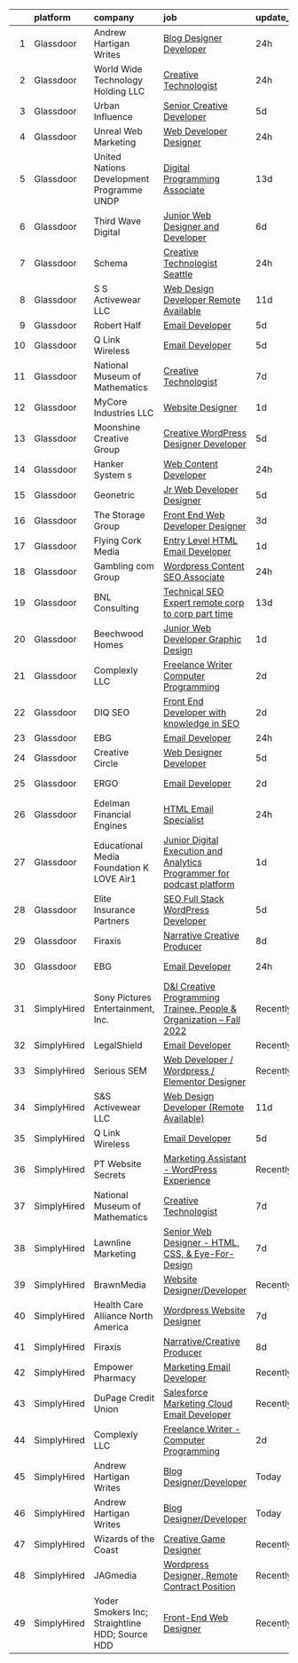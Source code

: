 

|    | platform    | company                                         | job                                                                                                                                                                                                                                                                                                                                                                                                                                                                                                                                                                                                                                                                                                                                                                                                                                                                                                                                                                                                                                                                                                                                              | update_time   | location          |
|---:|:------------|:------------------------------------------------|:-------------------------------------------------------------------------------------------------------------------------------------------------------------------------------------------------------------------------------------------------------------------------------------------------------------------------------------------------------------------------------------------------------------------------------------------------------------------------------------------------------------------------------------------------------------------------------------------------------------------------------------------------------------------------------------------------------------------------------------------------------------------------------------------------------------------------------------------------------------------------------------------------------------------------------------------------------------------------------------------------------------------------------------------------------------------------------------------------------------------------------------------------|:--------------|:------------------|
|  1 | Glassdoor   | Andrew Hartigan Writes                          | [Blog Designer Developer](https://www.glassdoor.com/partner/jobListing.htm?pos=102&ao=1110586&s=58&guid=0000018364129974a3c241e5908bc194&src=GD_JOB_AD&t=SR&vt=w&ea=1&cs=1_5bff7b74&cb=1663831284498&jobListingId=1008154853216&cpc=A938E184CF850189&jrtk=3-0-1gdi156e4ghog801-1gdi156emj4jq800-8a5de2c5bbb2f792--6NYlbfkN0AtR68e5gWpPxoovZgA7Udo-dcymoK0NpHFMpIgh7LYz4iBD93GHeZ_Px52PShkX7r5mWH_KRZmqRyplfaW3WsXHs1wSoWmKUxNIcGgA_8Y719gtESl7uZfLOAoJtpTv7Y8OhWnG6qiAce93utUA0m26XI2XImwuMwlErg0UWJjHrXNAWooIvhkjBGDG5VQ7x6SdPWYKX6AwDu78oJHsyBYqGA2ghPyiC4TC552WGzNdbHUKbjcyApJpipSRgvlQXfrEOL6nEpPKFgBU5QlU0hJdlmmjsc23eJT7ze0LREfVd4nkaItsQ53mK-weRrFyutJT-YvON4Mk_t_9OAZgD4TS1I1qwLPA0bmvutD0JrBIuQAiHnh28Kmu_KlM_tkF2fRPc_bkqwyRHf1lUG0dP5WZr4up8PAHxa20NLj2GKd3QrZxeH-gvx-bYd7mjVH9tbNUmz6suFEIVUsxTz8Sax1c1-kbSF8zhOaTCi5aveRYPO5ITJsV0b6PQ-dqCBo_VEXdKbGjBJI4w%3D%3D)                                                                                                                                                                                                                                                                   | 24h           | Remote            |
|  2 | Glassdoor   | World Wide Technology Holding  LLC              | [Creative Technologist](https://www.glassdoor.com/partner/jobListing.htm?pos=113&ao=1136043&s=58&guid=0000018364129974a3c241e5908bc194&src=GD_JOB_AD&t=SR&vt=w&ea=1&cs=1_426d220b&cb=1663831284499&jobListingId=1008153949600&jrtk=3-0-1gdi156e4ghog801-1gdi156emj4jq800-f47cc1803740be3e-)                                                                                                                                                                                                                                                                                                                                                                                                                                                                                                                                                                                                                                                                                                                                                                                                                                                      | 24h           | Saint Louis, MO   |
|  3 | Glassdoor   | Urban Influence                                 | [Senior Creative Developer](https://www.glassdoor.com/partner/jobListing.htm?pos=121&ao=1136043&s=58&guid=0000018364129974a3c241e5908bc194&src=GD_JOB_AD&t=SR&vt=w&cs=1_d429f573&cb=1663831284499&jobListingId=1008145206889&jrtk=3-0-1gdi156e4ghog801-1gdi156emj4jq800-27d6dc21dcf7713e-)                                                                                                                                                                                                                                                                                                                                                                                                                                                                                                                                                                                                                                                                                                                                                                                                                                                       | 5d            | Remote            |
|  4 | Glassdoor   | Unreal Web Marketing                            | [Web Developer Designer](https://www.glassdoor.com/partner/jobListing.htm?pos=116&ao=1136043&s=58&guid=0000018364129974a3c241e5908bc194&src=GD_JOB_AD&t=SR&vt=w&ea=1&cs=1_83b238a2&cb=1663831284499&jobListingId=1008153476588&jrtk=3-0-1gdi156e4ghog801-1gdi156emj4jq800-fbc4c8a434496e6a-)                                                                                                                                                                                                                                                                                                                                                                                                                                                                                                                                                                                                                                                                                                                                                                                                                                                     | 24h           | Remote            |
|  5 | Glassdoor   | United Nations Development Programme  UNDP      | [Digital Programming Associate](https://www.glassdoor.com/partner/jobListing.htm?pos=122&ao=1136043&s=58&guid=0000018364129974a3c241e5908bc194&src=GD_JOB_AD&t=SR&vt=w&cs=1_96e8f8a0&cb=1663831284499&jobListingId=1008126679375&jrtk=3-0-1gdi156e4ghog801-1gdi156emj4jq800-c0c7b1a1f72db52e-)                                                                                                                                                                                                                                                                                                                                                                                                                                                                                                                                                                                                                                                                                                                                                                                                                                                   | 13d           | Remote            |
|  6 | Glassdoor   | Third Wave Digital                              | [Junior Web Designer and Developer](https://www.glassdoor.com/partner/jobListing.htm?pos=117&ao=1136043&s=58&guid=0000018364129974a3c241e5908bc194&src=GD_JOB_AD&t=SR&vt=w&cs=1_36aa4b79&cb=1663831284499&jobListingId=1008143809983&jrtk=3-0-1gdi156e4ghog801-1gdi156emj4jq800-d5fd06e10e5fcc11-)                                                                                                                                                                                                                                                                                                                                                                                                                                                                                                                                                                                                                                                                                                                                                                                                                                               | 6d            | Macon, GA         |
|  7 | Glassdoor   | Schema                                          | [Creative Technologist  Seattle](https://www.glassdoor.com/partner/jobListing.htm?pos=123&ao=1136043&s=58&guid=0000018364129974a3c241e5908bc194&src=GD_JOB_AD&t=SR&vt=w&ea=1&cs=1_5a232f03&cb=1663831284499&jobListingId=1008154756700&jrtk=3-0-1gdi156e4ghog801-1gdi156emj4jq800-6272c7679803424e-)                                                                                                                                                                                                                                                                                                                                                                                                                                                                                                                                                                                                                                                                                                                                                                                                                                             | 24h           | Seattle, WA       |
|  8 | Glassdoor   | S S Activewear LLC                              | [Web Design Developer  Remote Available ](https://www.glassdoor.com/partner/jobListing.htm?pos=106&ao=1110586&s=58&guid=0000018364129974a3c241e5908bc194&src=GD_JOB_AD&t=SR&vt=w&ea=1&cs=1_3caa6f46&cb=1663831284498&jobListingId=1008131212019&cpc=654405A9B1E0A9F5&jrtk=3-0-1gdi156e4ghog801-1gdi156emj4jq800-e77e0e5672b8281f--6NYlbfkN0Ajr136nt6A_LHOZ7dazkZBMRVGXfFx1UH3hXSlGZi78qV2vh4IIPaG56QxCFgA56BicBY0oInP0QPYJd4kFVbc7huEHz1FXVqLxP8gElzXxfnWXkWC5Tk3amEWpKQOdd2DP_B235foqRfXk2sCy5zcr5ta9uztYyWr8zoLSfktUae741wAEOImCxf8e0o5q_ycQgCe-ixKA06BIbumOe5BLPPJtlkagwve9y4va0OfsQAKsxCenDo-e0egBF_YeVmTaHsb1PpDIdbLfhVKhRfJkW6ySMKIzzet55zG4UdOaj6IvZPN0M7Ul-6XKbAUXn_KH91B3d0owBGMt0VqGZXw9qSne-Qboj42_eJZDMC38VzVuvd1iOEn9QCoaTkeJWYLqEPUGmB7IAV__dGN14uU2UkyJU3Qpdi3N-usEVbRct_Stw8aRGhYorS9HnN2ub9xhGZ-TB2hp4CQGhUm5CcAcxMscQ0W6n3Ctd0WZkwT7-tsvuvABgAjO9CIcwVCL79m4qO-W4kPRoXMyxj8XTY-MXiZvi2n4WHLKX9jjGMpWvBb8Og1ZPofgb0La7IUhAoC9eK88-WCvTQqKHZQajLT6lNQRBQBy8hntbH6ZLEjoupvOmm--LUsW90qXtq8uIGqrtL788a22iC7KM7dlUTW9i1KpOAgiL59wf3vGMUDygGKdhMhPM29E4a7rL95NOH0L1r1zZnr1Bw8oOwaSuCwsPM2oPmWHywu4WcywD-XF_u4whb_KBNojbC9OycWcjA%3D) | 11d           | Bolingbrook, IL   |
|  9 | Glassdoor   | Robert Half                                     | [Email Developer](https://www.glassdoor.com/partner/jobListing.htm?pos=109&ao=1110586&s=58&guid=0000018364129974a3c241e5908bc194&src=GD_JOB_AD&t=SR&vt=w&ea=1&cs=1_ba1f9b15&cb=1663831284499&jobListingId=1008145675095&cpc=2CAED5C921A5F994&jrtk=3-0-1gdi156e4ghog801-1gdi156emj4jq800-1d30b377a342ae9d--6NYlbfkN0CpzDdaQkua3np5pkmj49lKioZwmwxQ-yx5plwbYmV_MzWNBoPgCjn5bOtxNwC6GJ4nMXlh70SbCFcICXIgnZkuA1M2Q3cbZxvyy2idv8eL8hhk9lI80DRwFm1NMXGvI86YHjJOPaVV2F-OE7mVDddpF962aw6WMRMYnU2tZV44lSwwG1i4aejlhNINZEYRoWRNlS9vVRbh35RjaDg_b3BlBlkcdWdtUek16mthlA8BV8MinzxRoILlhVk1dxI05BwGNlSkiO7Syw7gLIb28WLoOawtJ7VSADwJ1RC8fdOIjlZ0BLGjg-NdSl5dNVzoF3KQWCBimFA56GNQerrZDCMP5y6FHkIjJ-Tmz_Fen2pRVkj9i7E9qQ5iUnf6QMXoUw5Q82bL-ts5aI94P-1s40h0iWmDRSkZ1FO1JoUtJnLHTpsIeE1vMykpHBCFKBVCclakn2bZLKmGlp8_v9oHJLoUEzJ35BxOpzvpYRSxzqqdVNujaCSTBLzaac0nXp6SmCGvlHHE2Ya9mdR0ONlYQfN2ptog2yugHf_sDVEls3cv_CyPLsw7Vqol)                                                                                                                                                                                                                                       | 5d            | Denver, CO        |
| 10 | Glassdoor   | Q Link Wireless                                 | [Email Developer](https://www.glassdoor.com/partner/jobListing.htm?pos=101&ao=1110586&s=58&guid=0000018364129974a3c241e5908bc194&src=GD_JOB_AD&t=SR&vt=w&ea=1&cs=1_b6ccfcc9&cb=1663831284498&jobListingId=1008145499494&cpc=275B60D2C545FCD5&jrtk=3-0-1gdi156e4ghog801-1gdi156emj4jq800-5acae6bc754706ba--6NYlbfkN0C1n-7uwLBmXreK9Hz04i1NaXR3ByHk8AHoFYtQOHcucujL0OejuP43GxcqxQKYyI1W-t8fCmKdoVAY_woidZTYObswFalwwu3_ZBaqOTgQTfoYV6OAR275QxWBvQtRt_08BsXQuZ6eSHeXgyrAJvQD2zODIrOOvmY3b8zt6W3mfgimadwcqXogSco_AI7Ry8OyGB7DRv8TB0iq2LDhFFfflPx67GndMqtoVe3r4TYUHkTI58miGce49PpWJ1BkTG52hiq_qYEQS3-XTDA392RstX5toNVw8sKmwGKv6A8RjrIYn8ezu-wwcmCXvBDWy81WwuVwQchmOgHAkvqoOxiEekJaNybo3ZJYSVqmbJH43fql0oHTcAZeBqOEGVxPKSiEqQpwVqDtGNFnzKQASvyKhISdwUfCPpNIWqMvpN9qkSB7X-3HrPCfh5WVV3NvhRqOvBwe2QlAIolqawyYwTua4rvx7WeM39Ly7TyKSPWdsarhVm4Em4h6sXLCoQ31VL8vb7XghKSAoQ%3D%3D)                                                                                                                                                                                                                                                                           | 5d            | Dania, FL         |
| 11 | Glassdoor   | National Museum of Mathematics                  | [Creative Technologist](https://www.glassdoor.com/partner/jobListing.htm?pos=128&ao=1136043&s=58&guid=0000018364129974a3c241e5908bc194&src=GD_JOB_AD&t=SR&vt=w&ea=1&cs=1_b368075f&cb=1663831284501&jobListingId=1008139278360&jrtk=3-0-1gdi156e4ghog801-1gdi156emj4jq800-8664e71fb7700cb3-)                                                                                                                                                                                                                                                                                                                                                                                                                                                                                                                                                                                                                                                                                                                                                                                                                                                      | 7d            | New York, NY      |
| 12 | Glassdoor   | MyCore Industries  LLC                          | [Website Designer](https://www.glassdoor.com/partner/jobListing.htm?pos=127&ao=1136043&s=58&guid=0000018364129974a3c241e5908bc194&src=GD_JOB_AD&t=SR&vt=w&ea=1&cs=1_ff15805a&cb=1663831284501&jobListingId=1008151329742&jrtk=3-0-1gdi156e4ghog801-1gdi156emj4jq800-28f9dbb4c663fd4d-)                                                                                                                                                                                                                                                                                                                                                                                                                                                                                                                                                                                                                                                                                                                                                                                                                                                           | 1d            | Remote            |
| 13 | Glassdoor   | Moonshine Creative Group                        | [Creative WordPress Designer   Developer](https://www.glassdoor.com/partner/jobListing.htm?pos=103&ao=1110586&s=58&guid=0000018364129974a3c241e5908bc194&src=GD_JOB_AD&t=SR&vt=w&ea=1&cs=1_fe05d157&cb=1663831284498&jobListingId=1008144606129&cpc=6193B0C32834B022&jrtk=3-0-1gdi156e4ghog801-1gdi156emj4jq800-8aa1d01abaafe033--6NYlbfkN0CG5LXwJMQ_F-UEP33lv6qdrvZYV73m8wbNemMfzpMfCtLSBZ65YDIhxcsYdQmKsjJKwH4-0_2P_dhzJyRl4W_1ZhYbu65hrieSm_JWSH1IUM5nx0fWkDeI5Yiu-NBvhJrKJvIM65eUzIMmzVCJoIuMYFEDHmwvOqTooKzWVSwMutjZPIWpJE7hzno-Jo7rvj_solir0DgOI4RQXyZd_yI02zmpKpaHEXq2AVp7BAAtlvid1hqL9nzyXndqMaeRICsjJ0T4vb9brCwPHPuB2de-W-Wv_pIQuaNgZ5YUmOOHuqWVLetZrz0u-CjPGhuq7BYYFI5wduJb5bpudP5vncPz4-9_x6dRZD2uuFsj5S70b0RcL1H_JMjgsQohNSvY0wuXbRlBbN2Z_4WD49zTX2r0mK4sAuAWf58sohWOTohS-tByC5gov_tQdmSiUyZ8VeHlNRSq2cjHJLFTIV8PlNnxwIsOhvwPzD_wLr4qgXgItw81AVQLl-TLjo3bOgRIOC8301HjCzqJdo5hbuURMhBVIM66cbGRsaY%3D)                                                                                                                                                                                                                                 | 5d            | Tampa, FL         |
| 14 | Glassdoor   | Hanker System s                                 | [Web Content Developer](https://www.glassdoor.com/partner/jobListing.htm?pos=115&ao=1136043&s=58&guid=0000018364129974a3c241e5908bc194&src=GD_JOB_AD&t=SR&vt=w&ea=1&cs=1_e2d9d5b1&cb=1663831284499&jobListingId=1008153871929&jrtk=3-0-1gdi156e4ghog801-1gdi156emj4jq800-a050ff788cbf4bd0-)                                                                                                                                                                                                                                                                                                                                                                                                                                                                                                                                                                                                                                                                                                                                                                                                                                                      | 24h           | Remote            |
| 15 | Glassdoor   | Geonetric                                       | [Jr  Web Developer   Designer](https://www.glassdoor.com/partner/jobListing.htm?pos=114&ao=1136043&s=58&guid=0000018364129974a3c241e5908bc194&src=GD_JOB_AD&t=SR&vt=w&ea=1&cs=1_f4090f1e&cb=1663831284499&jobListingId=1008145076799&jrtk=3-0-1gdi156e4ghog801-1gdi156emj4jq800-baad3f8d762912bb-)                                                                                                                                                                                                                                                                                                                                                                                                                                                                                                                                                                                                                                                                                                                                                                                                                                               | 5d            | Remote            |
| 16 | Glassdoor   | The Storage Group                               | [Front End Web Developer Designer](https://www.glassdoor.com/partner/jobListing.htm?pos=129&ao=1136043&s=58&guid=0000018364129974a3c241e5908bc194&src=GD_JOB_AD&t=SR&vt=w&ea=1&cs=1_05e231d9&cb=1663831284502&jobListingId=1008148051608&jrtk=3-0-1gdi156e4ghog801-1gdi156emj4jq800-78d3d8d32a8798a4-)                                                                                                                                                                                                                                                                                                                                                                                                                                                                                                                                                                                                                                                                                                                                                                                                                                           | 3d            | Remote            |
| 17 | Glassdoor   | Flying Cork Media                               | [Entry Level HTML Email Developer](https://www.glassdoor.com/partner/jobListing.htm?pos=111&ao=1136043&s=58&guid=0000018364129974a3c241e5908bc194&src=GD_JOB_AD&t=SR&vt=w&cs=1_98af32fb&cb=1663831284499&jobListingId=1008152841850&jrtk=3-0-1gdi156e4ghog801-1gdi156emj4jq800-41bf9f4e9999314a-)                                                                                                                                                                                                                                                                                                                                                                                                                                                                                                                                                                                                                                                                                                                                                                                                                                                | 1d            | Pittsburgh, PA    |
| 18 | Glassdoor   | Gambling com Group                              | [Wordpress Content SEO Associate](https://www.glassdoor.com/partner/jobListing.htm?pos=120&ao=1136043&s=58&guid=0000018364129974a3c241e5908bc194&src=GD_JOB_AD&t=SR&vt=w&ea=1&cs=1_fdc75470&cb=1663831284499&jobListingId=1008153731901&jrtk=3-0-1gdi156e4ghog801-1gdi156emj4jq800-cbb975168ca2b3de-)                                                                                                                                                                                                                                                                                                                                                                                                                                                                                                                                                                                                                                                                                                                                                                                                                                            | 24h           | Charlotte, NC     |
| 19 | Glassdoor   | BNL Consulting                                  | [Technical SEO Expert  remote  corp to corp  part time ](https://www.glassdoor.com/partner/jobListing.htm?pos=104&ao=1110586&s=58&guid=0000018364129974a3c241e5908bc194&src=GD_JOB_AD&t=SR&vt=w&ea=1&cs=1_5205638b&cb=1663831284498&jobListingId=1008125956128&cpc=E773D000C9BC26FA&jrtk=3-0-1gdi156e4ghog801-1gdi156emj4jq800-47594a9c03d0d9ee--6NYlbfkN0C_eQCgnQ3dunn2kgXxy7uUxBB8Rm9uGSd45wqHXb30Yhouy9iaZ5tM-buZODdeWhkxcLZ-P8HpVwdiJJkDZwZdqfCN6nBcd16_TJfDogr1G06Jkw1xVd5RFtOvPKtffE1EIfYg4PMn3sFvUuwX5OwMAQzJ6VlzbU0P-e1WfYEJzV9Zh64upAZHS2jHCZOuAFBRNxXUcSAUeuTyD8evn4sjSeqLYDVLq4__IIGJdim9kVT4yy84YskSdGxmPRUcH6hWszDcGziAyoPigmJqxu308QS4WccXNOMen5ms0srMDrn3nLSCbF0eEnMyFaErRHOE6Ap9gQTODDr0okuckHZZT9gwxyDiD3yWMot40w1najkgf35H7w-z1ly5jhgT8k6wtXdzP7eUdqWCFrsaL7-QOdOsGh0kJXeXtQVoyAVUg9QF-s2Os_KD0lgbbOkSd0K-P49qw6J76lBBLiI_Jbi4CD9aEL2GUTUQKlFYSk5Fx5s7gyigraOZ6P-2_vVWtR3q1EVbAm5blKNiP0dls31h5VpEdFEXdGM%3D)                                                                                                                                                                                                                  | 13d           | Remote            |
| 20 | Glassdoor   | Beechwood Homes                                 | [Junior Web Developer Graphic Design](https://www.glassdoor.com/partner/jobListing.htm?pos=105&ao=1110586&s=58&guid=0000018364129974a3c241e5908bc194&src=GD_JOB_AD&t=SR&vt=w&ea=1&cs=1_2f0c1d88&cb=1663831284498&jobListingId=1008151667921&cpc=7F6F94E2229B3AB5&jrtk=3-0-1gdi156e4ghog801-1gdi156emj4jq800-178079107f52b54c--6NYlbfkN0AS57DkDylVShPhgOjpRgGCZifuE7BsZsr_ouSWgREGsRVqZ7cRlBQOjqm97_VciQekhYtSuFm7zfDz3D2MMCjpR_9sGjkja2jDpAyvYIpu8CJNxOPIa0pEk4OeVJx00kOpswDqeXTAsZTeaEVOiU5Saw7Guj2zOSf1isLo845I874kKAP_ww2Via16OsP4nVeZTxGLVAxvEvlibQO6aO9O8X8oBR8dIi4geez7x7BsLcDxXhUkj9oLT6id8u6XMZQgFmhhYMBhh911pLH1ZVSd9Ogfoxf9Bqf9qHepiFGnchEfVEMUYjGFY1ku4EAUndK5l0WH_ln71_Ly-qAaSdlMnaYStPXrroIfRLmWRbVHEzydJRmnNKiggJbcXIS1punxaxECDGiA5GKoaZZ6eo2tve8NiQ40czugLonjYJVkXNfoj2pNw8Y68BuUi6yueTzut7grv88SOGkia9uLnCJi_O3jhrUf-Kq5_U0Ai2HOwaQLjVeNMUpNwMOSTn7_IaCAJ-N5XBAI8Q%3D%3D)                                                                                                                                                                                                                                                       | 1d            | Jericho, NY       |
| 21 | Glassdoor   | Complexly LLC                                   | [Freelance Writer   Computer Programming](https://www.glassdoor.com/partner/jobListing.htm?pos=119&ao=1136043&s=58&guid=0000018364129974a3c241e5908bc194&src=GD_JOB_AD&t=SR&vt=w&ea=1&cs=1_a8604637&cb=1663831284499&jobListingId=1008149083645&jrtk=3-0-1gdi156e4ghog801-1gdi156emj4jq800-e802d53aa082f901-)                                                                                                                                                                                                                                                                                                                                                                                                                                                                                                                                                                                                                                                                                                                                                                                                                                    | 2d            | Remote            |
| 22 | Glassdoor   | DIQ SEO                                         | [Front End Developer with knowledge in SEO](https://www.glassdoor.com/partner/jobListing.htm?pos=110&ao=1136043&s=58&guid=0000018364129974a3c241e5908bc194&src=GD_JOB_AD&t=SR&vt=w&ea=1&cs=1_b8a96b19&cb=1663831284499&jobListingId=1008149803097&jrtk=3-0-1gdi156e4ghog801-1gdi156emj4jq800-ee95c5c2ad66a98d-)                                                                                                                                                                                                                                                                                                                                                                                                                                                                                                                                                                                                                                                                                                                                                                                                                                  | 2d            | Remote            |
| 23 | Glassdoor   | EBG                                             | [Email Developer](https://www.glassdoor.com/partner/jobListing.htm?pos=124&ao=1136043&s=58&guid=0000018364129974a3c241e5908bc194&src=GD_JOB_AD&t=SR&vt=w&cs=1_2412a9b2&cb=1663831284499&jobListingId=1008155179692&jrtk=3-0-1gdi156e4ghog801-1gdi156emj4jq800-ce54892ee377f658-)                                                                                                                                                                                                                                                                                                                                                                                                                                                                                                                                                                                                                                                                                                                                                                                                                                                                 | 24h           | Orlando, FL       |
| 24 | Glassdoor   | Creative Circle                                 | [Web Designer   Developer](https://www.glassdoor.com/partner/jobListing.htm?pos=108&ao=1110586&s=58&guid=0000018364129974a3c241e5908bc194&src=GD_JOB_AD&t=SR&vt=w&cs=1_448f36a9&cb=1663831284498&jobListingId=1008144518073&cpc=FD1C1DA32C38CFA7&jrtk=3-0-1gdi156e4ghog801-1gdi156emj4jq800-509f68923e5c071b--6NYlbfkN0BPwlZa85gbT4Q3XYQoU_uQn0Qmw9zd_9UNfmcwtqAVud1yvyq1Z4UAlx1bxhDUi3IylK4O56pvEW6nbq40hYO2z1Zqn6T_tUYXwOh7VB0bbJVVxeqDOCJla6Nk70emjPvRumMlH-6lYRvkogN5p-649NG-Yh8cwCHV7E95Ji0fYKoYqPIYdVg7vR9XH2dHdf6YnSI8mC9Z67Nv3Jv31eCVSt05GcTItdHenHRjswSM7Zf1JGISzLC1D2BAwe35y0GiD8vH2HqCpOSv84miXZTZO0reQxjyET910z9GLZzMJ4ZeisWseZQJ5AK9malTIfRwgzZz966drgA-mh8Iumx3IzcxyUQMcDJouEYyBmQ3uiotxu3auRPsogP9QnuXATEMeCcRU1Ps8_J0QF4m_xzWu4P9RdtF3IfAzNHRx9wcE0XpbcIZYBLPTlakYiYyBATtTw0oC7EpqJruMccR6wNOhHuAaVBFlacqtRhCNh3SQb3Xb71P0o6X2uaQ1gldCj7SG2F_lExORQ%3D%3D)                                                                                                                                                                                                                                                                       | 5d            | Irving, TX        |
| 25 | Glassdoor   | ERGO                                            | [Email Developer](https://www.glassdoor.com/partner/jobListing.htm?pos=126&ao=1136043&s=58&guid=0000018364129974a3c241e5908bc194&src=GD_JOB_AD&t=SR&vt=w&ea=1&cs=1_a1a6019d&cb=1663831284501&jobListingId=1008149160717&jrtk=3-0-1gdi156e4ghog801-1gdi156emj4jq800-d3a7b0f5214460bb-)                                                                                                                                                                                                                                                                                                                                                                                                                                                                                                                                                                                                                                                                                                                                                                                                                                                            | 2d            | New York, NY      |
| 26 | Glassdoor   | Edelman Financial Engines                       | [HTML Email Specialist](https://www.glassdoor.com/partner/jobListing.htm?pos=130&ao=1136043&s=58&guid=0000018364129974a3c241e5908bc194&src=GD_JOB_AD&t=SR&vt=w&cs=1_e3f0c1e8&cb=1663831284502&jobListingId=1008154532994&jrtk=3-0-1gdi156e4ghog801-1gdi156emj4jq800-16dbe0a25cb79aaa-)                                                                                                                                                                                                                                                                                                                                                                                                                                                                                                                                                                                                                                                                                                                                                                                                                                                           | 24h           | Phoenix, AZ       |
| 27 | Glassdoor   | Educational Media Foundation   K LOVE   Air1    | [Junior Digital Execution and Analytics Programmer for podcast platform](https://www.glassdoor.com/partner/jobListing.htm?pos=112&ao=1136043&s=58&guid=0000018364129974a3c241e5908bc194&src=GD_JOB_AD&t=SR&vt=w&cs=1_b243efdd&cb=1663831284499&jobListingId=1008152017832&jrtk=3-0-1gdi156e4ghog801-1gdi156emj4jq800-f4bb15ed5af3f911-)                                                                                                                                                                                                                                                                                                                                                                                                                                                                                                                                                                                                                                                                                                                                                                                                          | 1d            | Franklin, TN      |
| 28 | Glassdoor   | Elite Insurance Partners                        | [SEO Full Stack WordPress Developer](https://www.glassdoor.com/partner/jobListing.htm?pos=107&ao=1110586&s=58&guid=0000018364129974a3c241e5908bc194&src=GD_JOB_AD&t=SR&vt=w&ea=1&cs=1_5791a2e5&cb=1663831284498&jobListingId=1008144836826&cpc=FA84DF7EA1EC2398&jrtk=3-0-1gdi156e4ghog801-1gdi156emj4jq800-de1c4f6ab6337efc--6NYlbfkN0B4jp5mfsiLEiFpPCxOna81i2z6rJx9ZIZWhVZJ6SFnYbLlhLJYls-rnyzaN7fnuaBK16gA2D77aFNtLi46QEhx0EfQ0uelaczP_9Ki3jCInMnVnJcxtZEPMFzkQcVxj5jZcucB3f5MVyC8dYVDjInulPIKTAoeR7yvw1UGAH7l_Lz9BT_BSoxFt6gVs3kFpvy4SlSa3C3AzVvNt0FrIQb6PU0SpjgB5RyexEXVgRCzTD-x9AdUtd33erzh7NLPzh0XPZDEs5IhD8HFp4S5_3wYwHvcae7CAMrTEWkxpPGpBRTvd-k32I34mJ2MTxRwTaIKs9yUGVEuX-_V6OlqWPlL8Txa3pJPO93nJto6U9Zmcj1nWDZ1Asoz4eO6hiumkxPOPjx36r5_O4JYv4UbqM1tg0RsouLKt0CbQ29VqcbXSSQg4CQk045bxypkucDGP6NudkjlIe5_KJbEJtNJKTc4UNu27nfK3HBOXFZAMMKxlFWe6CcyJtF5poYHv9XRqpA9D8ixP9Dqbun7Hv5EW1CV)                                                                                                                                                                                                                                                    | 5d            | Remote            |
| 29 | Glassdoor   | Firaxis                                         | [Narrative Creative Producer](https://www.glassdoor.com/partner/jobListing.htm?pos=125&ao=1136043&s=58&guid=0000018364129974a3c241e5908bc194&src=GD_JOB_AD&t=SR&vt=w&ea=1&cs=1_ba51ff10&cb=1663831284499&jobListingId=1008136819593&jrtk=3-0-1gdi156e4ghog801-1gdi156emj4jq800-aa077ae20f3618f5-)                                                                                                                                                                                                                                                                                                                                                                                                                                                                                                                                                                                                                                                                                                                                                                                                                                                | 8d            | Maryland City, MD |
| 30 | Glassdoor   | EBG                                             | [Email Developer](https://www.glassdoor.com/partner/jobListing.htm?pos=118&ao=1136043&s=58&guid=0000018364129974a3c241e5908bc194&src=GD_JOB_AD&t=SR&vt=w&cs=1_c8ee4ba5&cb=1663831284499&jobListingId=1008155179808&jrtk=3-0-1gdi156e4ghog801-1gdi156emj4jq800-11c7121c53daf6ec-)                                                                                                                                                                                                                                                                                                                                                                                                                                                                                                                                                                                                                                                                                                                                                                                                                                                                 | 24h           | New York, NY      |
| 31 | SimplyHired | Sony Pictures Entertainment, Inc.               | [D&I Creative Programming Trainee, People & Organization – Fall 2022](https://www.simplyhired.com/job/EpAyxWTyVPX_UbPAsA7TkO7bitCYEXBWbFMg2Fms_lyWqrTN_vwa-Q?q=creative+programmer)                                                                                                                                                                                                                                                                                                                                                                                                                                                                                                                                                                                                                                                                                                                                                                                                                                                                                                                                                              | Recently      | Culver City, CA   |
| 32 | SimplyHired | LegalShield                                     | [Email Developer](https://www.simplyhired.com/job/InTvnyVbqqJ0ZXH8aW9nGoLkyyPTA1D_lZhsgxpXdnwKdCgxXf_9kA?q=creative+programmer)                                                                                                                                                                                                                                                                                                                                                                                                                                                                                                                                                                                                                                                                                                                                                                                                                                                                                                                                                                                                                  | Recently      | Remote            |
| 33 | SimplyHired | Serious SEM                                     | [Web Developer / Wordpress / Elementor Designer](https://www.simplyhired.com/job/aCf_9_ugq9Xy9HyGkNLILKPG6qCWF7PUYz5r9eHDEN88XxCoYc1qPA?q=creative+programmer)                                                                                                                                                                                                                                                                                                                                                                                                                                                                                                                                                                                                                                                                                                                                                                                                                                                                                                                                                                                   | Recently      | Remote            |
| 34 | SimplyHired | S&S Activewear LLC                              | [Web Design Developer (Remote Available)](https://www.simplyhired.com/job/WVJlFqZ4p0xs7qN1Ca08Qqq7zD3A3-oqj6AOCIgqftMwm8kYJAGKRg?q=creative+programmer)                                                                                                                                                                                                                                                                                                                                                                                                                                                                                                                                                                                                                                                                                                                                                                                                                                                                                                                                                                                          | 11d           | Bolingbrook, IL   |
| 35 | SimplyHired | Q Link Wireless                                 | [Email Developer](https://www.simplyhired.com/job/ERKBckmKU_GUZZ9ZCs_7FwORMR8lo-YumrmsSyex9sX_19dVAO-IYQ?q=creative+programmer)                                                                                                                                                                                                                                                                                                                                                                                                                                                                                                                                                                                                                                                                                                                                                                                                                                                                                                                                                                                                                  | 5d            | Dania, FL         |
| 36 | SimplyHired | PT Website Secrets                              | [Marketing Assistant - WordPress Experience](https://www.simplyhired.com/job/WvUFJ0HXkNTpSaiYxYRv41Q2FefSeahOaVso_nVUdtgcFYv3q9Ezeg?q=creative+programmer)                                                                                                                                                                                                                                                                                                                                                                                                                                                                                                                                                                                                                                                                                                                                                                                                                                                                                                                                                                                       | Recently      | Remote            |
| 37 | SimplyHired | National Museum of Mathematics                  | [Creative Technologist](https://www.simplyhired.com/job/k6MvJC9PTsU0owiZTjCZmxzNJkqMLSdzNmtpF3TfvIhh_zpaPw0Ovg?q=creative+programmer)                                                                                                                                                                                                                                                                                                                                                                                                                                                                                                                                                                                                                                                                                                                                                                                                                                                                                                                                                                                                            | 7d            | New York, NY      |
| 38 | SimplyHired | Lawnline Marketing                              | [Senior Web Designer - HTML, CSS, & Eye-For-Design](https://www.simplyhired.com/job/4LeYlf-Zfp_YILjmdpUi16aXIp6Nrjf_AWhmFXhaAek2VFqdj_u4zQ?q=creative+programmer)                                                                                                                                                                                                                                                                                                                                                                                                                                                                                                                                                                                                                                                                                                                                                                                                                                                                                                                                                                                | 7d            | Tampa, FL         |
| 39 | SimplyHired | BrawnMedia                                      | [Website Designer/Developer](https://www.simplyhired.com/job/78BxKl1R6BpfuVu8Kpk-1cxMOjiHDgxQMPxrbQ5J7eWU9PbYxXCHNA?q=creative+programmer)                                                                                                                                                                                                                                                                                                                                                                                                                                                                                                                                                                                                                                                                                                                                                                                                                                                                                                                                                                                                       | Recently      | Albany, NY        |
| 40 | SimplyHired | Health Care Alliance North America              | [Wordpress Website Designer](https://www.simplyhired.com/job/cbIQwMklaQCY5IagkbKYNhdSNz1bves3CvTbBIVdfpQaOS7vR8xUYw?q=creative+programmer)                                                                                                                                                                                                                                                                                                                                                                                                                                                                                                                                                                                                                                                                                                                                                                                                                                                                                                                                                                                                       | 7d            | Asheville, NC     |
| 41 | SimplyHired | Firaxis                                         | [Narrative/Creative Producer](https://www.simplyhired.com/job/YZHsKd0iaVIiMkktLCt5yWjaMqDbEVIhkUk2KHSUENYUKaegeoAHbA?q=creative+programmer)                                                                                                                                                                                                                                                                                                                                                                                                                                                                                                                                                                                                                                                                                                                                                                                                                                                                                                                                                                                                      | 8d            | Maryland City, MD |
| 42 | SimplyHired | Empower Pharmacy                                | [Marketing Email Developer](https://www.simplyhired.com/job/LWqBAxj_knzn_RbxI28cVmt-0IFfHpNv4KPYjK2LsgxRfVsFZSfHig?q=creative+programmer)                                                                                                                                                                                                                                                                                                                                                                                                                                                                                                                                                                                                                                                                                                                                                                                                                                                                                                                                                                                                        | Recently      | Houston, TX       |
| 43 | SimplyHired | DuPage Credit Union                             | [Salesforce Marketing Cloud Email Developer](https://www.simplyhired.com/job/KP4Ji5X7xfT8ji3uxFpuXMEuE4-BWNYLw_x8z9zocs-NjnwqbbHK_g?q=creative+programmer)                                                                                                                                                                                                                                                                                                                                                                                                                                                                                                                                                                                                                                                                                                                                                                                                                                                                                                                                                                                       | Recently      | Naperville, IL    |
| 44 | SimplyHired | Complexly LLC                                   | [Freelance Writer - Computer Programming](https://www.simplyhired.com/job/evl59kfFllgZp6l9IsZUXLVDtE9hBNYGkXvqVq8eLn3KtP6orj4i1g?q=creative+programmer)                                                                                                                                                                                                                                                                                                                                                                                                                                                                                                                                                                                                                                                                                                                                                                                                                                                                                                                                                                                          | 2d            | Remote            |
| 45 | SimplyHired | Andrew Hartigan Writes                          | [Blog Designer/Developer](https://www.simplyhired.com/job/VATRZ0Nfo8ypeS_kwUJEWSNK-5F4Gmdwq_VSjcg866dJss2UQwpiaA?q=creative+programmer)                                                                                                                                                                                                                                                                                                                                                                                                                                                                                                                                                                                                                                                                                                                                                                                                                                                                                                                                                                                                          | Today         | Remote            |
| 46 | SimplyHired | Andrew Hartigan Writes                          | [Blog Designer/Developer](https://www.simplyhired.com/job/VATRZ0Nfo8ypeS_kwUJEWSNK-5F4Gmdwq_VSjcg866dJss2UQwpiaA?q=creative+programmer)                                                                                                                                                                                                                                                                                                                                                                                                                                                                                                                                                                                                                                                                                                                                                                                                                                                                                                                                                                                                          | Today         | Remote            |
| 47 | SimplyHired | Wizards of the Coast                            | [Creative Game Designer](https://www.simplyhired.com/job/3U5NPAcld9zZ3VOc-NItCD-NzNvgqaZqPjmcmGZRZsaeN5WygOP2eA?q=creative+programmer)                                                                                                                                                                                                                                                                                                                                                                                                                                                                                                                                                                                                                                                                                                                                                                                                                                                                                                                                                                                                           | Recently      | Renton, WA        |
| 48 | SimplyHired | JAGmedia                                        | [Wordpress Designer, Remote Contract Position](https://www.simplyhired.com/job/HiAZ_Gzd_7bBwM72Sk-OLLCLoBHXCSjOUsCpzDRPfrWyGRm0lT1iTA?q=creative+programmer)                                                                                                                                                                                                                                                                                                                                                                                                                                                                                                                                                                                                                                                                                                                                                                                                                                                                                                                                                                                     | Recently      | California        |
| 49 | SimplyHired | Yoder Smokers Inc; Straightline HDD; Source HDD | [Front-End Web Designer](https://www.simplyhired.com/job/dQp1X-q1g0E5oSepYRQIAk9XqxDK0CpGeXQylmMJ0DARQ34yZ-ZbsQ?q=creative+programmer)                                                                                                                                                                                                                                                                                                                                                                                                                                                                                                                                                                                                                                                                                                                                                                                                                                                                                                                                                                                                           | Recently      | Hutchinson, KS    |